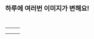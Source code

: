 <!--
#### 📫 How to reach me?
<a href="mailto:thquddnr123@gmail.com">
    <img 
        src="https://img.shields.io/badge/Gmail-d14836?style=flat-square&logo=Gmail&logoColor=white&link=mailto:thquddnr123@gmail.com"
        style="height : auto; margin-left : 60px; margin-right : 60px;"/>
</a>
-->

<!-- #### 😄 It's Me!!! -->

<!--  
<a href="https://cybecho.notion.site/SBU-s-Archives-854ccd3338c2456a867956f26143998a" target="_blank"><img src="https://img.shields.io/badge/Portfolio-303030?style=for-the-badge&logo=Notion&logoColor=white"/></a>
-->

<!--  
<a href="https://www.behance.net/thquddnr125654" target="_blank"><img src="https://img.shields.io/badge/Behance-1769FF?style=for-the-badge&logo=Behance&logoColor=white"/></a>
-->

<!-- 
<a href="https://www.instagram.com/junk_warrior_vintage/" target="_blank"><img src="https://img.shields.io/badge/@junk_warrir_vintage-E4405F?style=for-the-badge&logo=Instagram&logoColor=white"/></a> 
-->

</br>

<!--  
### 🛠️ My Skills

[![My Skills](https://skillicons.dev/icons?i=c,cpp,python)](https://skillicons.dev)


[![My Skills](https://skillicons.dev/icons?i=unity,unreal,aws)](https://skillicons.dev)


[![My Os](https://skillicons.dev/icons?i=arch,debian,ubuntu,raspberrypi,apple,windows&perline=3)](https://skillicons.dev)
-->

## 하루에 여러번 이미지가 변해요!

<!--
마크업 바로보기 사이트
https://dillinger.io/ 
-->
  <br/> <table>
<tr>
<td><a href='https://longdogechallenge.com/'><img src=''></a></td>
<td><a href='https://www.cameronsworld.net'><img src=''></a></td>
<td><a href='https://pointerpointer.com/'><img src=''></a></td>
</tr>
<tr>
<td><a href='https://name.ho9.me/'><img src=''></a></td>
<td><a href='https://img.theqoo.net/img/rjIus.jpg'><img src=''></a></td>
<td><a href='http://www.omglasergunspewpewpew.com/'><img src=''></a></td>
</tr>
<tr>
<td><a href='https://kimjongillookingatthings.tumblr.com/'><img src=''></a></td>
<td><a href='https://binarypiano.com/'><img src=''></a></td>
<td><a href='https://www.omfgdogs.com/#'><img src=''></a></td>
</tr>
</table>
